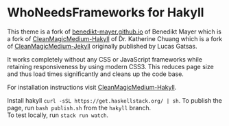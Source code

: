 # WhoNeedsFrameworks for Hakyll

This theme is a fork of [benedikt-mayer.github.io](https://github.com/benedikt-mayer/benedikt-mayer.github.io) of Benedikt Mayer which is a fork of [CleanMagicMedium-Hakyll](https://github.com/katychuang/CleanMagic-hakyll) of Dr. Katherine Chuang which is a fork of [CleanMagicMedium-Jekyll](https://github.com/SpaceG/CleanMagicMedium-Jekyll) originally published by Lucas Gatsas.

It works completely without any CSS or JavaScript frameworks while retaining responsiveness by using modern CSS3. This reduces page size and thus load times significantly and cleans up the code base.

For installation instructions visit [CleanMagicMedium-Hakyll](https://github.com/katychuang/CleanMagic-hakyll).

Install hakyll `curl -sSL https://get.haskellstack.org/ | sh`.
To publish the page, run `bash publish.sh` from the `hakyll` branch.  
To test locally, run `stack run watch`.  
